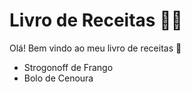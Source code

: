 # Livro de Receitas :man_cook:

Olá! Bem vindo ao meu livro de receitas :wave:

- Strogonoff de Frango
- Bolo de Cenoura